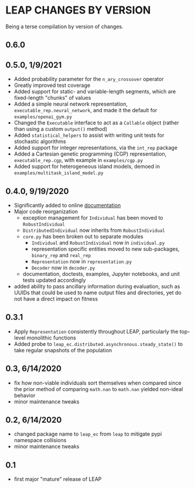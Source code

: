 # LEAP CHANGES BY VERSION

Being a terse compilation by version of changes.

## 0.6.0

## 0.5.0, 1/9/2021

* Added probability parameter for the `n_ary_crossover` operator
* Greatly improved test coverage
* Added support for static- and variable-length segments, which are fixed-length "chunks" of values
* Added a simple neural network representation, `executable_rep.neural_network`, and made it the default for `examples/openai_gym.py`
* Changed the `Executable` interface to act as a `Callable` object (rather than using a custom `output()` method)
* Added `statistical_helpers` to assist with writing unit tests for stochastic algorithms
* Added support for integer representations, via the `int_rep` package
* Added a Cartesian genetic programming (CGP) representation, `executable_rep.cgp`, with example in `examples/cgp.py`
* Added support for heterogeneous island models, demoed in `examples/multitask_island_model.py`

## 0.4.0, 9/19/2020

* Significantly added to online [documentation](https://leap-gmu.readthedocs.io/en/latest/index.html)
* Major code reorganization
    * exception management for `Individual` has been moved to `RobustIndividual`
    * `DistributedIndividual` now inherits from `RobustIndividual`
    * `core.py` has been broken out to separate modules
        * `Individual` and `RobustIndividual` now in `individual.py`
        * representation specific entities moved to new sub-packages, `binary_rep`
          and `real_rep`
        * `Representation` now in `representation.py`
        * `Decoder` now in `decoder.py`
    * documentation, doctests, examples, Jupyter notebooks, and unit tests updated accordingly 
* added ability to pass ancillary information during evaluation, such as UUIDs
  that could be used to name output files and directories, yet do not have a 
  direct impact on fitness

## 0.3.1

* Apply `Representation` consistently throughout LEAP, particularly the top-level monolithic functions
* Added probe to `leap_ec.distributed.asynchronous.steady_state()` to take regular snapshots of the population

## 0.3, 6/14/2020

* fix how non-viable individuals sort themselves when compared since the prior method of comparing `math.nan` to `math.nan` yielded non-ideal behavior 
* minor maintenance tweaks

## 0.2, 6/14/2020

* changed package name to `leap_ec` from `leap` to mitigate pypi namespace collisions
* minor maintenance tweaks

## 0.1

* first major "mature" release of LEAP
